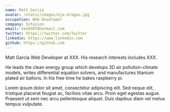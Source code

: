 ```yaml
---
name: Matt Garcia
avatar: /static/images/ojo-dragon.jpg
occupation: Web Developer
company: Infusion
email: teo9307@hotmail.com
twitter: https://twitter.com/Twitter
linkedin: https://www.linkedin.com
github: https://github.com
---
```


Matt Garcia Web Developer at XXX. His research interests includes XXX.

He leads the clean energy group which develops 3D air pollution-climate models, writes differential equation solvers, and manufactures titanium plated air ballons. In his free time he bakes raspberry pi.

Lorem ipsum dolor sit amet, consectetur adipiscing elit. Sed neque elit, tristique placerat feugiat ac, facilisis vitae arcu. Proin eget egestas augue. Praesent ut sem nec arcu pellentesque aliquet. Duis dapibus diam vel metus tempus vulputate.

